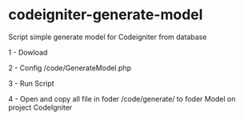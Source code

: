 codeigniter-generate-model
==========================

Script simple generate model for Codeigniter from database


1 - Dowload 

2 - Config /code/GenerateModel.php

3 - Run Script 

4 - Open and copy all file in foder /code/generate/ to foder Model on project CodeIgniter
